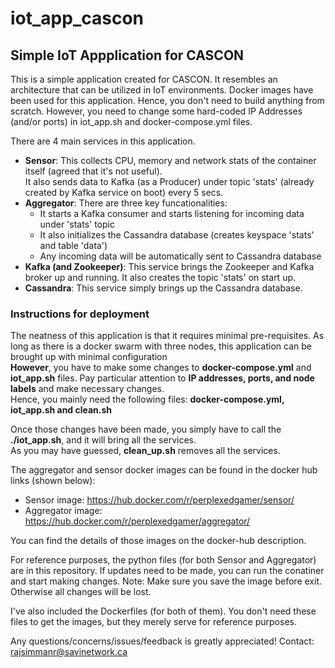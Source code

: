 # iot_app_cascon

Simple IoT Appplication for CASCON
----------------------------------

This is a simple application created for CASCON. It resembles an architecture that can be utilized in IoT environments. Docker images have been used for this application. Hence, you don't need to build anything from scratch. However, you need to change some hard-coded IP Addresses (and/or ports) in iot_app.sh and docker-compose.yml files.

There are 4 main services in this application. 
  * **Sensor**: This collects CPU, memory and network stats of the container itself (agreed that it's not useful). <br /> It also sends data to Kafka (as a Producer) under topic 'stats' (already created by Kafka service on boot) every 5 secs.
  * **Aggregator**: There are three key funcationalities:
    * It starts a Kafka consumer and starts listening for incoming data under 'stats' topic
    * It also initializes the Cassandra database (creates keyspace 'stats' and table 'data')
    * Any incoming data will be automatically sent to Cassandra database
  * **Kafka (and Zookeeper)**: This service brings the Zookeeper and Kafka broker up and running. It also creates the topic 'stats' on start up.
  * **Cassandra**: This service simply brings up the Cassandra database.
  
### Instructions for deployment ###
The neatness of this application is that it requires minimal pre-requisites. As long as there is a docker swarm with three nodes, this application can be brought up with minimal configuration <br />
**However**, you have to make some changes to **docker-compose.yml** and **iot_app.sh** files. Pay particular attention to **IP addresses, ports, and node labels** and make necessary changes. <br />
Hence, you mainly need the following files: **docker-compose.yml, iot_app.sh and clean.sh**

Once those changes have been made, you simply have to call the **./iot_app.sh**, and it will bring all the services.<br />
As you may have guessed, **clean_up.sh** removes all the services.
 
The aggregator and sensor docker images can be found in the docker hub links (shown below):
  * Sensor image: https://hub.docker.com/r/perplexedgamer/sensor/
  * Aggregator image: https://hub.docker.com/r/perplexedgamer/aggregator/

You can find the details of those images on the docker-hub description. 

For reference purposes, the python files (for both Sensor and Aggregator) are in this repository. If updates need to be made, you can run the conatiner and start making changes.
Note: Make sure you save the image before exit. Otherwise all changes will be lost.

I've also included the Dockerfiles (for both of them). You don't need these files to get the images, but they merely serve for reference purposes.

Any questions/concerns/issues/feedback is greatly appreciated! Contact: rajsimmanr@savinetwork.ca

